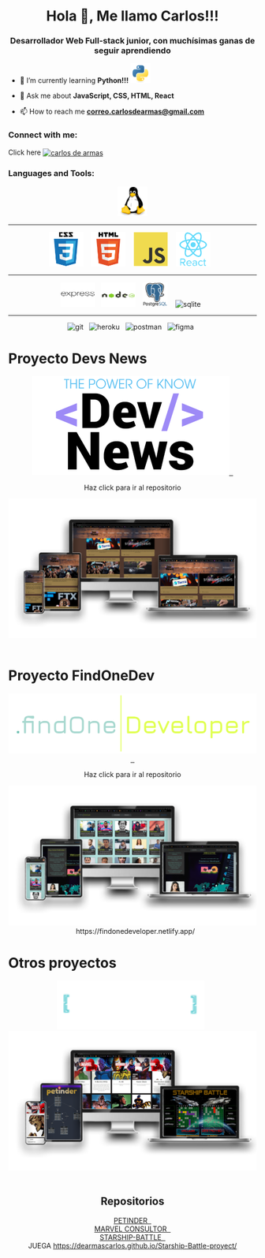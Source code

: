 <h1 align="center">Hola 👋, Me llamo Carlos!!!</h1>
<h3 align="center">Desarrollador Web Full-stack junior, con muchísimas ganas de seguir aprendiendo</h3>

- 🌱 I’m currently learning **Python!!!** <a href="https://www.python.org" target="_blank" rel="noreferrer"> <img src="https://raw.githubusercontent.com/devicons/devicon/master/icons/python/python-original.svg" alt="python" width="40" height="40"/> </a> </p>

- 💬 Ask me about **JavaScript, CSS, HTML, React**

- 📫 How to reach me **correo.carlosdearmas@gmail.com**

<h3 align="left">Connect with me:</h3>
<p align="left">
  <p> Click here 
<a href="https://linkedin.com/in/carlos-de-armas/" target="blank"><img align="center" src="https://raw.githubusercontent.com/rahuldkjain/github-profile-readme-generator/master/src/images/icons/Social/linked-in-alt.svg" alt="carlos de armas" height="30" width="40" /></a>
</p>
<div align="center">
  <h3 align="left">Languages and Tools:</h3>
  <img src="https://raw.githubusercontent.com/devicons/devicon/master/icons/linux/linux-original.svg" alt="linux" width="60" height="60"/> 
  <hr>
  <div>
  <img src="https://raw.githubusercontent.com/devicons/devicon/master/icons/css3/css3-original-wordmark.svg" alt="css3" width="70" height="70"/> &nbsp;&nbsp;
  <img src="https://raw.githubusercontent.com/devicons/devicon/master/icons/html5/html5-original-wordmark.svg" alt="html5" width="70" height="70"/> &nbsp;&nbsp;
  <img src="https://raw.githubusercontent.com/devicons/devicon/master/icons/javascript/javascript-original.svg" alt="javascript" width="70" height="70"/> &nbsp;&nbsp;
  <img src="https://raw.githubusercontent.com/devicons/devicon/master/icons/react/react-original-wordmark.svg" alt="react" width="70" height="70"/> &nbsp;&nbsp;
  </div>
  <hr>
  <div>
  <img src="https://raw.githubusercontent.com/devicons/devicon/master/icons/express/express-original-wordmark.svg" alt="express" width="70" height="50" style=" bacground-color:white"/>&nbsp;&nbsp;
  <img src="https://raw.githubusercontent.com/devicons/devicon/master/icons/nodejs/nodejs-original-wordmark.svg" alt="nodejs" width="70" height="50"/> &nbsp;&nbsp;
  <img src="https://raw.githubusercontent.com/devicons/devicon/master/icons/postgresql/postgresql-original-wordmark.svg" alt="postgresql" width="50" height="50"/> &nbsp;&nbsp;
  <img src="https://www.vectorlogo.zone/logos/sqlite/sqlite-icon.svg" alt="sqlite" width="50" height="50"/>&nbsp;&nbsp;
  </div>
  <hr>
  <div>
  <img src="https://www.vectorlogo.zone/logos/git-scm/git-scm-icon.svg" alt="git" width="40" height="40"/>&nbsp;&nbsp;
  <img src="https://www.vectorlogo.zone/logos/heroku/heroku-icon.svg" alt="heroku" width="40" height="40"/>&nbsp;&nbsp;
  <img src="https://www.vectorlogo.zone/logos/getpostman/getpostman-icon.svg" alt="postman" width="40" height="40"/>&nbsp;&nbsp;
  <img src="https://www.vectorlogo.zone/logos/figma/figma-icon.svg" alt="figma" width="40" height="40"/>&nbsp;&nbsp;
  </div>
</div>

<div align="center">
<h1 align="left">Proyecto Devs News</h1>
<a href="https://github.com/dearmascarlos/dev-news"> <img src="https://raw.githubusercontent.com/dearmascarlos/dearmascarlos/main/assets/logo-news.png" alt="news"/>&nbsp;&nbsp; </a> 
  <p>Haz click para ir al repositorio</p>
 <img src="https://raw.githubusercontent.com/dearmascarlos/dearmascarlos/main/assets/Dev News.png" alt="news"/>&nbsp;&nbsp;
</div>

<div align="center">
<h1 align="left">Proyecto FindOneDev</h1>
<a href="https://github.com/dearmascarlos/findOneDeveloperFRONT"> <img src="https://raw.githubusercontent.com/dearmascarlos/dearmascarlos/main/assets/findOneLogo5.png" alt="news"/>&nbsp;&nbsp; </a> 
  <p>Haz click para ir al repositorio</p>
 <img src="https://raw.githubusercontent.com/dearmascarlos/dearmascarlos/main/assets/FindOne.png" alt="find"/>&nbsp;&nbsp;
  https://findonedeveloper.netlify.app/
</div>

<div align="center">
<h1 align="left">Otros proyectos</h1>
<img src="https://raw.githubusercontent.com/dearmascarlos/dearmascarlos/main/assets/logo-personal.png" alt="mio" width="300" height="100"/>&nbsp;&nbsp; 
<img src="https://raw.githubusercontent.com/dearmascarlos/dearmascarlos/main/assets/otros.png" alt="fin"/>&nbsp;&nbsp;
<h2>Repositorios</h2>

<a href="https://github.com/dearmascarlos/Project-2-PeTinder-">PETINDER&nbsp;&nbsp;</a><br> 
<a href="https://github.com/dearmascarlos/Consultor-de-Marvel">MARVEL CONSULTOR&nbsp;&nbsp;</a><br> 
<a href="https://github.com/dearmascarlos/Starship-Battle-proyect">STARSHIP-BATTLE&nbsp;&nbsp;</a><br> 
JUEGA
https://dearmascarlos.github.io/Starship-Battle-proyect/
</div>

